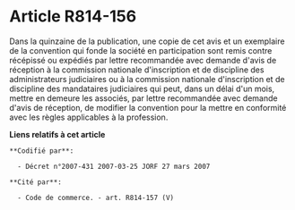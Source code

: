 # Article R814-156

Dans la quinzaine de la publication, une copie de cet avis et un exemplaire de la convention qui fonde la société en
participation sont remis contre récépissé ou expédiés par lettre recommandée avec demande d'avis de réception à la commission
nationale d'inscription et de discipline des administrateurs judiciaires ou à la commission nationale d'inscription et de
discipline des mandataires judiciaires qui peut, dans un délai d'un mois, mettre en demeure les associés, par lettre
recommandée avec demande d'avis de réception, de modifier la convention pour la mettre en conformité avec les règles
applicables à la profession.

**Liens relatifs à cet article**

	**Codifié par**:

	  - Décret n°2007-431 2007-03-25 JORF 27 mars 2007

	**Cité par**:

	  - Code de commerce. - art. R814-157 (V)
